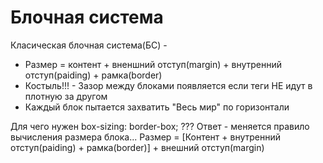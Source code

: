 # Блочная система

Класическая блочная система(БС) -
- Размер = контент + вненшний отступ(margin) + внутренний отступ(paiding) + рамка(border)
- Костыль!!! - Зазор между блоками появляется если теги НЕ идут в плотную за другом
- Каждый блок пытается захватить "Весь мир" по горизонтали

Для чего нужен box-sizing: border-box; ???
Ответ - меняется правило вычисления размера блока...
Размер = [Контент + внутренний отступ(paiding) + рамка(border)] + внешний отступ(margin)
